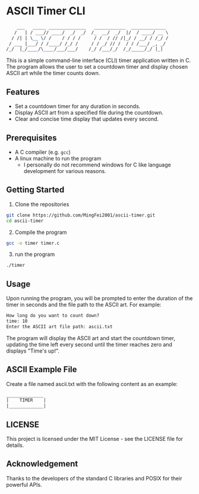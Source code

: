 # ASCII Timer CLI
```latex
    ___   _____ ______________   ____________  _____________
   /   | / ___// ____/  _/  _/  /_  __/  _/  |/  / ____/ __ \
  / /| | \__ \/ /    / / / /     / /  / // /|_/ / __/ / /_/ /
 / ___ |___/ / /____/ /_/ /     / / _/ // /  / / /___/ _, _/
/_/  |_/____/\____/___/___/    /_/ /___/_/  /_/_____/_/ |_|
```
This is a simple command-line interface (CLI) timer application written in C. The program allows the user to set a countdown timer and display chosen ASCII art while the timer counts down.

## Features
- Set a countdown timer for any duration in seconds.
- Display ASCII art from a specified file during the countdown.
- Clear and concise time display that updates every second.

## Prerequisites
- A C compiler (e.g. `gcc`)
- A linux machine to run the program
    - I personally do not recommend windows for C like language development for various reasons.

## Getting Started
1. Clone the repositories
```bash
git clone https://github.com/MingFei2001/ascii-timer.git
cd ascii-timer
```
2. Compile the program
```bash
gcc -o timer timer.c
```
3. run the program
```bash
./timer
```

## Usage
Upon running the program, you will be prompted to enter the duration of the timer in seconds and the file path to the ASCII art. For example:
```txt
How long do you want to count down?
time: 10
Enter the ASCII art file path: ascii.txt
```
The program will display the ASCII art and start the countdown timer, updating the time left every second until the timer reaches zero and displays "Time's up!".

## ASCII Example File
Create a file named ascii.txt with the following content as an example:
```txt
______________
|    TIMER    |
|_____________|
```

## LICENSE
This project is licensed under the MIT License - see the LICENSE file for details.

## Acknowledgement
Thanks to the developers of the standard C libraries and POSIX for their powerful APIs.

